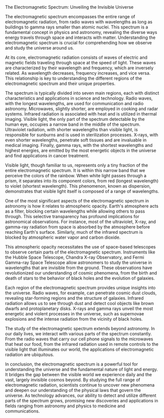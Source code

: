 The Electromagnetic Spectrum: Unveiling the Invisible Universe

The electromagnetic spectrum encompasses the entire range of electromagnetic radiation, from radio waves with wavelengths as long as buildings to gamma rays smaller than atomic nuclei. This spectrum is a fundamental concept in physics and astronomy, revealing the diverse ways energy travels through space and interacts with matter. Understanding the electromagnetic spectrum is crucial for comprehending how we observe and study the universe around us.

At its core, electromagnetic radiation consists of waves of electric and magnetic fields traveling through space at the speed of light. These waves are characterized by their wavelength and frequency, which are inversely related. As wavelength decreases, frequency increases, and vice versa. This relationship is key to understanding the different regions of the electromagnetic spectrum and their unique properties.

The spectrum is typically divided into seven main regions, each with distinct characteristics and applications in science and technology. Radio waves, with the longest wavelengths, are used for communication and radio astronomy. Microwaves, slightly shorter, are employed in cooking and radar systems. Infrared radiation is associated with heat and is utilized in thermal imaging. Visible light, the only part of the spectrum detectable by the human eye, occupies a narrow band in the middle of the spectrum. Ultraviolet radiation, with shorter wavelengths than visible light, is responsible for sunburns and is used in sterilization processes. X-rays, with even shorter wavelengths, penetrate soft tissues and are invaluable in medical imaging. Finally, gamma rays, with the shortest wavelengths and highest energies, are emitted by the most energetic objects in the universe and find applications in cancer treatment.

Visible light, though familiar to us, represents only a tiny fraction of the entire electromagnetic spectrum. It is within this narrow band that we perceive the colors of the rainbow. When white light passes through a prism, it separates into its component colors, from red (longest wavelength) to violet (shortest wavelength). This phenomenon, known as dispersion, demonstrates that visible light itself is composed of a range of wavelengths.

One of the most significant aspects of the electromagnetic spectrum in astronomy is how it relates to atmospheric opacity. Earth's atmosphere acts as a filter, blocking certain wavelengths while allowing others to pass through. This selective transparency has profound implications for astronomical observations. For instance, most of the ultraviolet, X-ray, and gamma-ray radiation from space is absorbed by the atmosphere before reaching Earth's surface. Similarly, much of the infrared spectrum is blocked by atmospheric water vapor and carbon dioxide.

This atmospheric opacity necessitates the use of space-based telescopes to observe certain parts of the electromagnetic spectrum. Instruments like the Hubble Space Telescope, Chandra X-ray Observatory, and Fermi Gamma-ray Space Telescope allow astronomers to study the universe in wavelengths that are invisible from the ground. These observations have revolutionized our understanding of cosmic phenomena, from the birth and death of stars to the behavior of black holes and the evolution of galaxies.

Each region of the electromagnetic spectrum provides unique insights into the universe. Radio waves, for example, can penetrate cosmic dust clouds, revealing star-forming regions and the structure of galaxies. Infrared radiation allows us to see through dust and detect cool objects like brown dwarfs and protoplanetary disks. X-rays and gamma rays unveil the most energetic and violent processes in the universe, such as supernovae explosions and the intense radiation from the vicinity of black holes.

The study of the electromagnetic spectrum extends beyond astronomy. In our daily lives, we interact with various parts of the spectrum constantly. From the radio waves that carry our cell phone signals to the microwaves that heat our food, from the infrared radiation used in remote controls to the visible light that illuminates our world, the applications of electromagnetic radiation are ubiquitous.

In conclusion, the electromagnetic spectrum is a powerful tool for understanding the universe and the fundamental nature of light and energy. It bridges the gap between the visible world we experience daily and the vast, largely invisible cosmos beyond. By studying the full range of electromagnetic radiation, scientists continue to uncover new phenomena and deepen our understanding of the physical laws that govern the universe. As technology advances, our ability to detect and utilize different parts of the spectrum grows, promising new discoveries and applications in fields ranging from astronomy and physics to medicine and communications.
